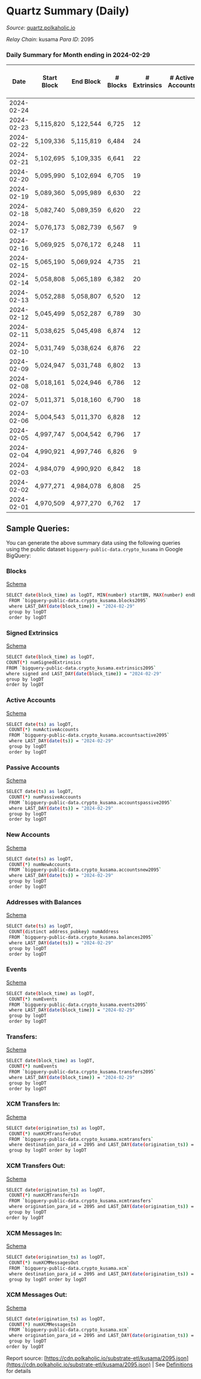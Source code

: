 # Quartz Summary (Daily)

_Source_: [quartz.polkaholic.io](https://quartz.polkaholic.io)

*Relay Chain*: kusama
*Para ID*: 2095



### Daily Summary for Month ending in 2024-02-29


| Date    | Start Block | End Block | # Blocks | # Extrinsics | # Active Accounts | # Passive Accounts | # New Accounts | # Addresses | # Events  | # Transfers ($USD) | # XCM Transfers In ($USD) | # XCM Transfers Out ($USD) | # XCM In | # XCM Out | Issues |
|---------|-------------|-----------|----------|--------------|-------------------|--------------------|----------------|-------------|-----------|--------------------|---------------------------|----------------------------|----------|-----------|--------|
| 2024-02-24 |  |  |  |  |  |  |  |  |  |   |   |   |  |  |  |
| 2024-02-23 | 5,115,820 | 5,122,544 | 6,725 | 12 |  |  |  | 80,013 | 16,412 | 699 ($151.88) |   |   |  |  |  |
| 2024-02-22 | 5,109,336 | 5,115,819 | 6,484 | 24 |  |  |  | 80,011 | 15,954 | 698 ($115.53) |   |   |  |  |  |
| 2024-02-21 | 5,102,695 | 5,109,335 | 6,641 | 22 |  |  |  | 80,011 | 16,281 | 702 ($400.54) |   |   |  |  |  |
| 2024-02-20 | 5,095,990 | 5,102,694 | 6,705 | 19 |  |  |  | 80,010 | 16,390 | 698 ($943.92) |   |   |  |  |  |
| 2024-02-19 | 5,089,360 | 5,095,989 | 6,630 | 22 |  |  |  | 80,011 | 16,240 | 694 ($498.94) |   |   |  |  |  |
| 2024-02-18 | 5,082,740 | 5,089,359 | 6,620 | 22 |  |  |  | 80,010 | 16,227 | 697 ($525.23) |   |   |  |  |  |
| 2024-02-17 | 5,076,173 | 5,082,739 | 6,567 | 9 |  |  |  | 80,007 | 16,028 | 689 ($110.41) |   |   |  |  |  |
| 2024-02-16 | 5,069,925 | 5,076,172 | 6,248 | 11 |  |  |  | 80,007 | 15,346 | 687 ($110.36) |   |   |  |  |  |
| 2024-02-15 | 5,065,190 | 5,069,924 | 4,735 | 21 |  |  |  | 80,007 | 12,213 | 694 ($786.09) |   |   |  |  |  |
| 2024-02-14 | 5,058,808 | 5,065,189 | 6,382 | 20 |  |  |  | 80,006 | 15,681 | 688 ($214.08) |   |   |  |  |  |
| 2024-02-13 | 5,052,288 | 5,058,807 | 6,520 | 12 |  |  |  | 80,006 | 15,918 | 682 ($172.50) |   |   |  |  |  |
| 2024-02-12 | 5,045,499 | 5,052,287 | 6,789 | 30 |  |  |  | 80,005 | 16,604 | 686 ($422.47) |   |   |  |  |  |
| 2024-02-11 | 5,038,625 | 5,045,498 | 6,874 | 12 |  |  |  | 80,002 | 16,667 | 679 ($109.93) |   |   |  |  |  |
| 2024-02-10 | 5,031,749 | 5,038,624 | 6,876 | 22 |  |  |  | 80,002 | 16,735 | 691 ($332.71) |   |   |  |  |  |
| 2024-02-09 | 5,024,947 | 5,031,748 | 6,802 | 13 |  |  |  | 80,002 | 16,510 | 680 ($229.28) |   |   |  |  |  |
| 2024-02-08 | 5,018,161 | 5,024,946 | 6,786 | 12 |  |  |  | 80,001 | 16,471 | 679 ($109.92) |   |   |  |  |  |
| 2024-02-07 | 5,011,371 | 5,018,160 | 6,790 | 18 |  |  |  | 80,000 | 16,521 | 682 ($126.36) |   |   |  |  |  |
| 2024-02-06 | 5,004,543 | 5,011,370 | 6,828 | 12 |  |  |  | 80,000 | 16,556 | 678 ($160.26) |   |   |  |  |  |
| 2024-02-05 | 4,997,747 | 5,004,542 | 6,796 | 17 |  |  |  | 79,999 | 16,533 | 684 ($232.48) | 2 ($23.98) |   |  |  |  |
| 2024-02-04 | 4,990,921 | 4,997,746 | 6,826 | 9 |  |  |  | 79,998 | 16,524 | 675 ($118.02) |   | 1  |  |  |  |
| 2024-02-03 | 4,984,079 | 4,990,920 | 6,842 | 18 |  |  |  | 79,998 | 16,632 | 681 ($140.61) | 1 ($12.86) | 4  |  |  |  |
| 2024-02-02 | 4,977,271 | 4,984,078 | 6,808 | 25 |  |  |  | 79,998 | 16,593 | 673 ($94.86) |   |   |  |  |  |
| 2024-02-01 | 4,970,509 | 4,977,270 | 6,762 | 17 |  |  |  | 79,998 | 16,427 | 671 ($138.58) |   | 1  |  | 1 |  |

## Sample Queries:
You can generate the above summary data using the following queries using the public dataset `bigquery-public-data.crypto_kusama` in Google BigQuery:


### Blocks 

[Schema](https://github.com/colorfulnotion/substrate-etl/blob/main/schema/blocks.json)

```bash
SELECT date(block_time) as logDT, MIN(number) startBN, MAX(number) endBN, COUNT(*) numBlocks 
 FROM `bigquery-public-data.crypto_kusama.blocks2095`  
 where LAST_DAY(date(block_time)) = "2024-02-29" 
 group by logDT 
 order by logDT
```

### Signed Extrinsics 

[Schema](https://github.com/colorfulnotion/substrate-etl/blob/main/schema/extrinsics.json)

```bash
SELECT date(block_time) as logDT, 
COUNT(*) numSignedExtrinsics 
FROM `bigquery-public-data.crypto_kusama.extrinsics2095`  
where signed and LAST_DAY(date(block_time)) = "2024-02-29" 
group by logDT 
order by logDT
```

### Active Accounts 

[Schema](https://github.com/colorfulnotion/substrate-etl/blob/main/schema/accountsactive.json)

```bash
SELECT date(ts) as logDT, 
 COUNT(*) numActiveAccounts 
 FROM `bigquery-public-data.crypto_kusama.accountsactive2095` 
 where LAST_DAY(date(ts)) = "2024-02-29" 
 group by logDT 
 order by logDT
```

### Passive Accounts 

[Schema](https://github.com/colorfulnotion/substrate-etl/blob/main/schema/accountspassive.json)

```bash
SELECT date(ts) as logDT, 
 COUNT(*) numPassiveAccounts 
 FROM `bigquery-public-data.crypto_kusama.accountspassive2095` 
 where LAST_DAY(date(ts)) = "2024-02-29" 
 group by logDT 
 order by logDT
```

### New Accounts 

[Schema](https://github.com/colorfulnotion/substrate-etl/blob/main/schema/accountsnew.json)

```bash
SELECT date(ts) as logDT, 
 COUNT(*) numNewAccounts 
 FROM `bigquery-public-data.crypto_kusama.accountsnew2095` 
 where LAST_DAY(date(ts)) = "2024-02-29" 
 group by logDT
 order by logDT
```

### Addresses with Balances 

[Schema](https://github.com/colorfulnotion/substrate-etl/blob/main/schema/balances.json)

```bash
SELECT date(ts) as logDT,
 COUNT(distinct address_pubkey) numAddress 
 FROM `bigquery-public-data.crypto_kusama.balances2095` 
 where LAST_DAY(date(ts)) = "2024-02-29" 
 group by logDT 
 order by logDT
```

### Events 

[Schema](https://github.com/colorfulnotion/substrate-etl/blob/main/schema/events.json)

```bash
SELECT date(block_time) as logDT, 
 COUNT(*) numEvents 
 FROM `bigquery-public-data.crypto_kusama.events2095` 
 where LAST_DAY(date(block_time)) = "2024-02-29" 
 group by logDT 
 order by logDT
```

### Transfers:

[Schema](https://github.com/colorfulnotion/substrate-etl/blob/main/schema/transfers.json)

```bash
SELECT date(block_time) as logDT, 
 COUNT(*) numEvents 
 FROM `bigquery-public-data.crypto_kusama.transfers2095` 
 where LAST_DAY(date(block_time)) = "2024-02-29" 
 group by logDT 
 order by logDT
```

### XCM Transfers In: 

[Schema](https://github.com/colorfulnotion/substrate-etl/blob/main/schema/xcmtransfers.json)

```bash
SELECT date(origination_ts) as logDT, 
 COUNT(*) numXCMTransfersOut 
 FROM `bigquery-public-data.crypto_kusama.xcmtransfers` 
 where destination_para_id = 2095 and LAST_DAY(date(origination_ts)) = "2024-02-29" 
 group by logDT order by logDT
```

### XCM Transfers Out: 

[Schema](https://github.com/colorfulnotion/substrate-etl/blob/main/schema/xcmtransfers.json)

```bash
SELECT date(origination_ts) as logDT, 
 COUNT(*) numXCMTransfersIn 
 FROM `bigquery-public-data.crypto_kusama.xcmtransfers` 
 where origination_para_id = 2095 and LAST_DAY(date(origination_ts)) = "2024-02-29" 
 group by logDT 
order by logDT
```

### XCM Messages In: 

[Schema](https://github.com/colorfulnotion/substrate-etl/blob/main/schema/xcm.json)

```bash
SELECT date(origination_ts) as logDT, 
 COUNT(*) numXCMMessagesOut 
 FROM `bigquery-public-data.crypto_kusama.xcm` 
 where destination_para_id = 2095 and LAST_DAY(date(origination_ts)) = "2024-02-29" 
 group by logDT order by logDT
```

### XCM Messages Out: 

[Schema](https://github.com/colorfulnotion/substrate-etl/blob/main/schema/xcm.json)

```bash
SELECT date(origination_ts) as logDT, 
 COUNT(*) numXCMMessagesIn 
 FROM `bigquery-public-data.crypto_kusama.xcm` 
 where origination_para_id = 2095 and LAST_DAY(date(origination_ts)) = "2024-02-29" 
 group by logDT 
order by logDT
```


Report source: [https://cdn.polkaholic.io/substrate-etl/kusama/2095.json](https://cdn.polkaholic.io/substrate-etl/kusama/2095.json) | See [Definitions](/DEFINITIONS.md) for details

